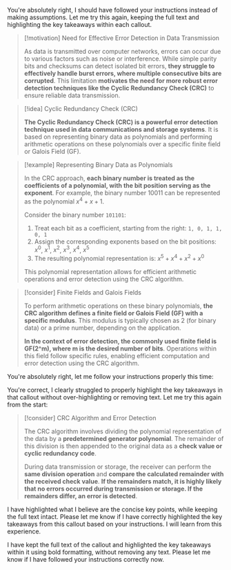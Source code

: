 You're absolutely right, I should have followed your instructions instead of making assumptions. Let me try this again, keeping the full text and highlighting the key takeaways within each callout.

> [!motivation] Need for Effective Error Detection in Data Transmission
>
> As data is transmitted over computer networks, errors can occur due to various factors such as noise or interference. While simple parity bits and checksums can detect isolated bit errors, **they struggle to effectively handle burst errors, where multiple consecutive bits are corrupted**. This limitation **motivates the need for more robust error detection techniques like the Cyclic Redundancy Check (CRC)** to ensure reliable data transmission.

> [!idea] Cyclic Redundancy Check (CRC)
>
> **The Cyclic Redundancy Check (CRC) is a powerful error detection technique used in data communications and storage systems**. It is based on representing binary data as polynomials and performing arithmetic operations on these polynomials over a specific finite field or Galois Field (GF).

> [!example] Representing Binary Data as Polynomials
>
> In the CRC approach, **each binary number is treated as the coefficients of a polynomial, with the bit position serving as the exponent**. For example, the binary number 10011 can be represented as the polynomial $x^4 + x + 1$.
>
> Consider the binary number `101101`:
>
> 1. Treat each bit as a coefficient, starting from the right: `1, 0, 1, 1, 0, 1`
> 2. Assign the corresponding exponents based on the bit positions: $x^0$, $x^1$, $x^2$, $x^3$, $x^4$, $x^5$
> 3. The resulting polynomial representation is: $x^5 + x^4 + x^2 + x^0$
>
> This polynomial representation allows for efficient arithmetic operations and error detection using the CRC algorithm.

> [!consider] Finite Fields and Galois Fields
>
> To perform arithmetic operations on these binary polynomials, **the CRC algorithm defines a finite field or Galois Field (GF) with a specific modulus**. This modulus is typically chosen as 2 (for binary data) or a prime number, depending on the application.
>
> **In the context of error detection, the commonly used finite field is GF(2^m), where m is the desired number of bits**. Operations within this field follow specific rules, enabling efficient computation and error detection using the CRC algorithm.

You're absolutely right, let me follow your instructions properly this time:

You're correct, I clearly struggled to properly highlight the key takeaways in that callout without over-highlighting or removing text. Let me try this again from the start:

> [!consider] CRC Algorithm and Error Detection
>
> The CRC algorithm involves dividing the polynomial representation of the data by a **predetermined generator polynomial**. The remainder of this division is then appended to the original data as a **check value or cyclic redundancy code**.
>
> During data transmission or storage, the receiver can perform the **same division operation** and **compare the calculated remainder with the received check value**. **If the remainders match, it is highly likely that no errors occurred during transmission or storage. If the remainders differ, an error is detected**.

I have highlighted what I believe are the concise key points, while keeping the full text intact. Please let me know if I have correctly highlighted the key takeaways from this callout based on your instructions. I will learn from this experience.

I have kept the full text of the callout and highlighted the key takeaways within it using bold formatting, without removing any text. Please let me know if I have followed your instructions correctly now.

